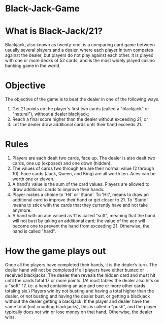 # Black-Jack-Game
# What is Black-Jack/21?
Blackjack, also known as twenty-one, is a comparing card game between usually several players and a dealer, where each player in turn competes against the dealer, but players do not play against each other. It is played with one or more decks of 52 cards, and is the most widely played casino banking game in the world. 

# Objective
The objective of the game is to beat the dealer in one of the following ways:
  1. Get 21 points on the player's first two cards (called a "blackjack" or "natural"), without a dealer blackjack;
  2. Reach a final score higher than the dealer without exceeding 21; or
  3. Let the dealer draw additional cards until their hand exceeds 21.

# Rules
1. Players are each dealt two cards, face up. The dealer is also dealt two cards, one up (exposed) and one down (hidden).
2. The values of cards two through ten are their normal value (2 through 10). Face cards (Jack, Queen, and King) are all worth ten. Aces can be worth one or eleven. 
3. A hand's value is the sum of the card values. Players are allowed to draw additional cards to improve their hands.
4. Player makes a choice to 'Hit' or 'Stand'. To 'Hit', means to draw an additional card to improve their hand or get closer to 21. To 'Stand' means to stick with the cards that they currently have and not take anymore.
5. A hand with an ace valued as 11 is called "soft", meaning that the hand will not bust by taking an additional card; the value of the ace will become one to prevent the hand from exceeding 21. Otherwise, the hand is called "hard".

# How the game plays out
Once all the players have completed their hands, it is the dealer’s turn. The dealer hand will not be completed if all players have either busted or received blackjacks. The dealer then reveals the hidden card and must hit until the cards total 17 or more points. (At most tables the dealer also hits on a "soft" 17, i.e. a hand containing an ace and one or more other cards totaling six.) Players win by not busting and having a total higher than the dealer, or not busting and having the dealer bust, or getting a blackjack without the dealer getting a blackjack. If the player and dealer have the same total (not counting blackjacks), this is called a "push", and the player typically does not win or lose money on that hand. Otherwise, the dealer wins.

